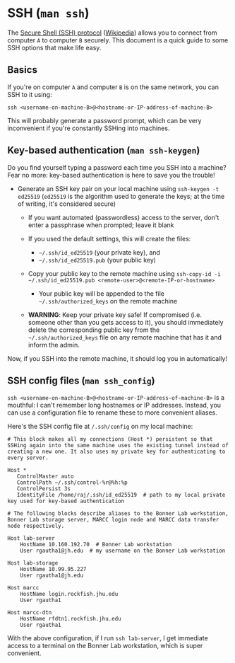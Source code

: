 # SSH (`man ssh`)

The [Secure Shell (SSH) protocol](http://www.openssh.com/specs.html) ([Wikipedia](https://en.wikipedia.org/wiki/Secure_Shell)) allows you to connect from computer `A` to computer `B` securely. This document is a quick guide to some SSH options that make life easy.

## Basics

If you're on computer `A` and computer `B` is on the same network, you can SSH to it using:

`ssh <username-on-machine-B>@<hostname-or-IP-address-of-machine-B>`

This will probably generate a password prompt, which can be very inconvenient if you're constantly SSHing into machines.

## Key-based authentication (`man ssh-keygen`)

Do you find yourself typing a password each time you SSH into a machine? Fear no more: key-based authentication is here to save you the trouble!

- Generate an SSH key pair on your local machine using `ssh-keygen -t ed25519` (`ed25519` is the algorithm used to generate the keys; at the time of writing, it's considered secure)
  - If you want automated (passwordless) access to the server, don't enter a passphrase when prompted; leave it blank
  - If you used the default settings, this will create the files:
    - `~/.ssh/id_ed25519` (your private key), and
    - `~/.ssh/id_ed25519.pub` (your public key)
  - Copy your public key to the remote machine using `ssh-copy-id -i ~/.ssh/id_ed25519.pub <remote-user>@<remote-IP-or-hostname>`
    - Your public key will be appended to the file `~/.ssh/authorized_keys` on the remote machine

  - **WARNING**: Keep your private key safe! If compromised (i.e. someone other than you gets access to it), you should immediately delete the corresponding public key from the `~/.ssh/authorized_keys` file on any remote machine that has it and inform the admin.

Now, if you SSH into the remote machine, it should log you in automatically!

## SSH config files (`man ssh_config`)

`ssh <username-on-machine-B>@<hostname-or-IP-address-of-machine-B>` is a mouthful: I can't remember long hostnames or IP addresses. Instead, you can use a configuration file to rename these to more convenient aliases.

Here's the SSH config file at `/.ssh/config` on my local machine:

```
# This block makes all my connections (Host *) persistent so that SSHing again into the same machine uses the existing tunnel instead of creating a new one. It also uses my private key for authenticating to every server.

Host *
   ControlMaster auto
   ControlPath ~/.ssh/control-%r@%h:%p
   ControlPersist 3s
   IdentityFile /home/raj/.ssh/id_ed25519  # path to my local private key used for key-based authentication

# The following blocks describe aliases to the Bonner Lab workstation, Bonner Lab storage server, MARCC login node and MARCC data transfer node respectively.

Host lab-server
    HostName 10.160.192.70  # Bonner Lab workstation
    User rgautha1@jh.edu  # my username on the Bonner Lab workstation

Host lab-storage
    HostName 10.99.95.227
    User rgautha1@jh.edu

Host marcc
    HostName login.rockfish.jhu.edu
    User rgautha1

Host marcc-dtn
    HostName rfdtn1.rockfish.jhu.edu
    User rgautha1
```

With the above configuration, if I run `ssh lab-server`, I get immediate access to a terminal on the Bonner Lab workstation, which is super convenient.
